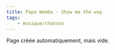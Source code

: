```yaml
---
title: Papa Wemba - Show me the way
tags:
    - musique/chanson
---
```


Page créée automatiquement, mais vide.
